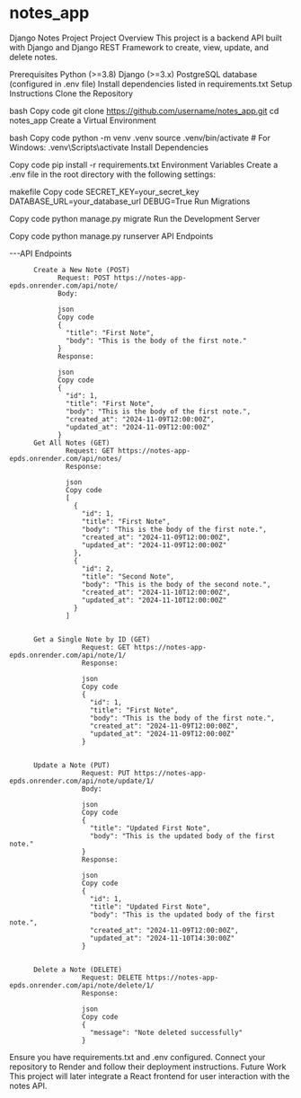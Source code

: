 # notes_app

Django Notes Project
Project Overview
This project is a backend API built with Django and Django REST Framework to create, view, update, and delete notes.

Prerequisites
Python (>=3.8)
Django (>=3.x)
PostgreSQL database (configured in .env file)
Install dependencies listed in requirements.txt
Setup Instructions
Clone the Repository

bash
Copy code
git clone https://github.com/username/notes_app.git
cd notes_app
Create a Virtual Environment

bash
Copy code
python -m venv .venv
source .venv/bin/activate  # For Windows: .venv\Scripts\activate
Install Dependencies

Copy code
pip install -r requirements.txt
Environment Variables Create a .env file in the root directory with the following settings:

makefile
Copy code
SECRET_KEY=your_secret_key
DATABASE_URL=your_database_url
DEBUG=True
Run Migrations

Copy code
python manage.py migrate
Run the Development Server

Copy code
python manage.py runserver
API Endpoints

---API Endpoints

          Create a New Note (POST)
                Request: POST https://notes-app-epds.onrender.com/api/note/
                Body:
                
                json
                Copy code
                {
                  "title": "First Note",
                  "body": "This is the body of the first note."
                }
                Response:
                
                json
                Copy code
                {
                  "id": 1,
                  "title": "First Note",
                  "body": "This is the body of the first note.",
                  "created_at": "2024-11-09T12:00:00Z",
                  "updated_at": "2024-11-09T12:00:00Z"
                }
          Get All Notes (GET)
                  Request: GET https://notes-app-epds.onrender.com/api/notes/
                  Response:
                  
                  json
                  Copy code
                  [
                    {
                      "id": 1,
                      "title": "First Note",
                      "body": "This is the body of the first note.",
                      "created_at": "2024-11-09T12:00:00Z",
                      "updated_at": "2024-11-09T12:00:00Z"
                    },
                    {
                      "id": 2,
                      "title": "Second Note",
                      "body": "This is the body of the second note.",
                      "created_at": "2024-11-10T12:00:00Z",
                      "updated_at": "2024-11-10T12:00:00Z"
                    }
                  ]


          Get a Single Note by ID (GET)
                      Request: GET https://notes-app-epds.onrender.com/api/note/1/
                      Response:
                      
                      json
                      Copy code
                      {
                        "id": 1,
                        "title": "First Note",
                        "body": "This is the body of the first note.",
                        "created_at": "2024-11-09T12:00:00Z",
                        "updated_at": "2024-11-09T12:00:00Z"
                      }


          Update a Note (PUT)
                      Request: PUT https://notes-app-epds.onrender.com/api/note/update/1/
                      Body:
                      
                      json
                      Copy code
                      {
                        "title": "Updated First Note",
                        "body": "This is the updated body of the first note."
                      }
                      Response:
                      
                      json
                      Copy code
                      {
                        "id": 1,
                        "title": "Updated First Note",
                        "body": "This is the updated body of the first note.",
                        "created_at": "2024-11-09T12:00:00Z",
                        "updated_at": "2024-11-10T14:30:00Z"
                      }


          Delete a Note (DELETE)
                      Request: DELETE https://notes-app-epds.onrender.com/api/note/delete/1/
                      Response:
                      
                      json
                      Copy code
                      {
                        "message": "Note deleted successfully"
                      }

Ensure you have requirements.txt and .env configured.
Connect your repository to Render and follow their deployment instructions.
Future Work
This project will later integrate a React frontend for user interaction with the notes API.
